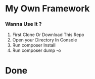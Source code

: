 # My Own Framework

### Wanna Use It ?

1. First Clone Or Download This Repo
2. Open your Directory In Console
3. Run composer Install
4. Run composer dump -o


# Done
